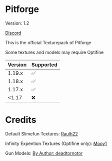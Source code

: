 # Pitforge

Version: 1.2

[Discord](https://discord.gg/VZej4KJAM9)

This is the official Texturepack of Pitforge

Some textures and models may require Optifine

| Version | Supported          |
| ------- | ------------------ |
| 1.19.x  | :white_check_mark: |
| 1.18.x  | :white_check_mark: |
| 1.17.x  | :white_check_mark: |
| <1.17   | :x:                |

# Credits

Default Slimefun Textures:
	[Raulh22](https://www.planetminecraft.com/texture-pack/slimefun-texture-by-raulh22/)

Infinity Expention Textures (Optifine only):
	[Mooy1](https://github.com/Mooy1/InfinityExpansion/releases/tag/v1)

Gun Models:
	[By Author: deadtornotor](https://github.com/deadtornotor/Pitforge-Texturepack)

